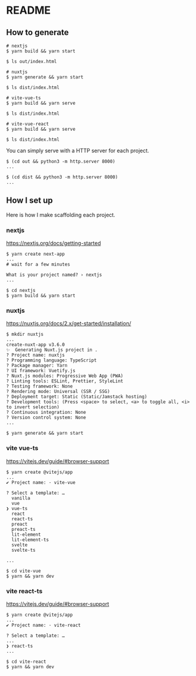 # README
## How to generate
```
# nextjs
$ yarn build && yarn start

$ ls out/index.html
```
```
# nuxtjs
$ yarn generate && yarn start

$ ls dist/index.html
```
```
# vite-vue-ts
$ yarn build && yarn serve

$ ls dist/index.html
```
```
# vite-vue-react
$ yarn build && yarn serve

$ ls dist/index.html
```

You can simply serve with a HTTP server for each project.
```
$ (cd out && python3 -m http.server 8000)
...

$ (cd dist && python3 -m http.server 8000)
...
```

## How I set up
Here is how I make scaffolding each project.

### nextjs
https://nextjs.org/docs/getting-started

```
$ yarn create next-app
...
# wait for a few minutes 

What is your project named? › nextjs
...

$ cd nextjs
$ yarn build && yarn start
```

### nuxtjs
https://nuxtjs.org/docs/2.x/get-started/installation/

```
$ mkdir nuxtjs
...
create-nuxt-app v3.6.0
✨  Generating Nuxt.js project in .
? Project name: nuxtjs
? Programming language: TypeScript
? Package manager: Yarn
? UI framework: Vuetify.js
? Nuxt.js modules: Progressive Web App (PWA)
? Linting tools: ESLint, Prettier, StyleLint
? Testing framework: None
? Rendering mode: Universal (SSR / SSG)
? Deployment target: Static (Static/Jamstack hosting)
? Development tools: (Press <space> to select, <a> to toggle all, <i> to invert selection)
? Continuous integration: None
? Version control system: None
...

$ yarn generate && yarn start
```

### vite vue-ts
https://vitejs.dev/guide/#browser-support

```
$ yarn create @vitejs/app
...
✔ Project name: · vite-vue

? Select a template: …
  vanilla
  vue
❯ vue-ts
  react
  react-ts
  preact
  preact-ts
  lit-element
  lit-element-ts
  svelte
  svelte-ts

...

$ cd vite-vue
$ yarn && yarn dev
```

### vite react-ts
https://vitejs.dev/guide/#browser-support

```
$ yarn create @vitejs/app
...
✔ Project name: · vite-react

? Select a template: …
...
❯ react-ts
...

$ cd vite-react
$ yarn && yarn dev
```
